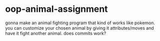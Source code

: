 # oop-animal-assignment
gonna make an animal fighting program that kind of works like pokemon. you can customize your chosen animal by giving it attributes/moves and have it fight another animal. does commits work?
